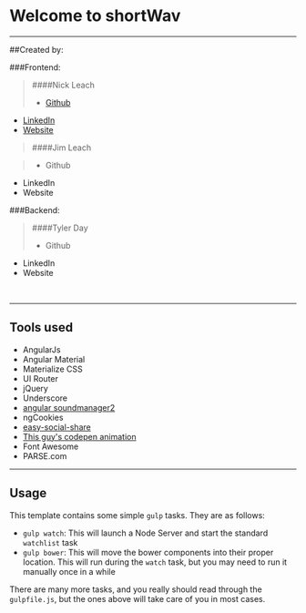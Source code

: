 # Welcome to shortWav
---
##Created by:

###Frontend:

>####Nick Leach
>- [Github](https://github.com/nickleach)
- [LinkedIn](https://www.linkedin.com/pub/nick-leach/bb/599/279)
- [Website](http://www.nickleach.co)



>####Jim Leach

>- Github
- LinkedIn
- Website

###Backend:
>####Tyler Day
>- Github
- LinkedIn
- Website

<br/>

---

## Tools used

- AngularJs
- Angular Material
- Materialize CSS
- UI Router
- jQuery
- Underscore
- [angular soundmanager2](https://github.com/perminder-klair/angular-soundmanager2)
- ngCookies
- [easy-social-share](https://github.com/tinacious/angular-easy-social-share)
- [This guy's codepen animation](http://codepen.io/joannaong/pen/olkzh)
- Font Awesome
- PARSE.com

---
## Usage

This template contains some simple `gulp` tasks. They are as follows:


- `gulp watch`: This will launch a Node Server and start the standard `watchlist` task
- `gulp bower`: This will move the bower components into their proper location. This will run during the `watch` task, but you may need to run it manually once in a while

There are many more tasks, and you really should read through the `gulpfile.js`, but the ones above will take care of you in most cases.
